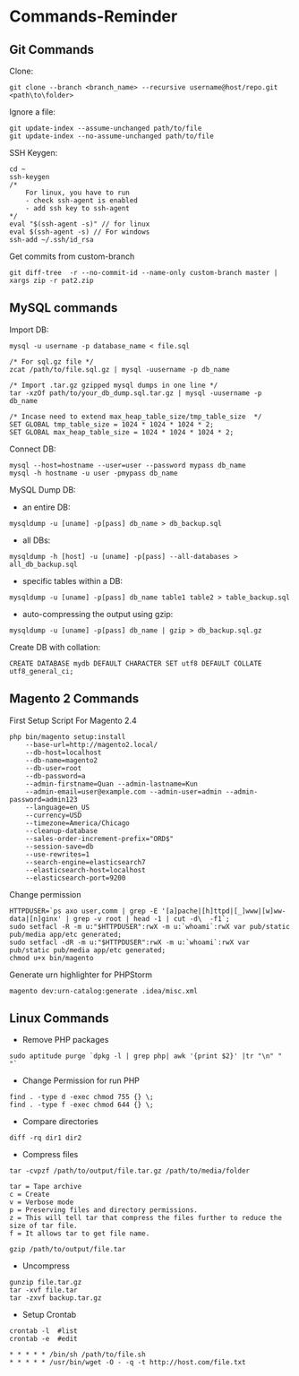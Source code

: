 # Commands-Reminder

## Git Commands

Clone:
```
git clone --branch <branch_name> --recursive username@host/repo.git <path\to\folder>
```

Ignore a file:
```
git update-index --assume-unchanged path/to/file
git update-index --no-assume-unchanged path/to/file
```

SSH Keygen:
```
cd ~
ssh-keygen
/* 
	For linux, you have to run 
	- check ssh-agent is enabled
	- add ssh key to ssh-agent
*/
eval "$(ssh-agent -s)" // for linux
eval $(ssh-agent -s) // For windows
ssh-add ~/.ssh/id_rsa
```

Get commits from custom-branch 
```
git diff-tree  -r --no-commit-id --name-only custom-branch master | xargs zip -r pat2.zip
```

## MySQL commands

Import DB:
```
mysql -u username -p database_name < file.sql

/* For sql.gz file */
zcat /path/to/file.sql.gz | mysql -uusername -p db_name

/* Import .tar.gz gzipped mysql dumps in one line */
tar -xzOf path/to/your_db_dump.sql.tar.gz | mysql -uusername -p db_name

/* Incase need to extend max_heap_table_size/tmp_table_size  */
SET GLOBAL tmp_table_size = 1024 * 1024 * 1024 * 2;
SET GLOBAL max_heap_table_size = 1024 * 1024 * 1024 * 2;
```

Connect DB:
```
mysql --host=hostname --user=user --password mypass db_name
mysql -h hostname -u user -pmypass db_name
```

MySQL Dump DB:

- an entire DB: 
```
mysqldump -u [uname] -p[pass] db_name > db_backup.sql
```
- all DBs: 
```
mysqldump -h [host] -u [uname] -p[pass] --all-databases > all_db_backup.sql
```
- specific tables within a DB: 
```
mysqldump -u [uname] -p[pass] db_name table1 table2 > table_backup.sql
```
- auto-compressing the output using gzip: 
```
mysqldump -u [uname] -p[pass] db_name | gzip > db_backup.sql.gz
```

Create DB with collation:
```
CREATE DATABASE mydb DEFAULT CHARACTER SET utf8 DEFAULT COLLATE utf8_general_ci;
```

## Magento 2 Commands

First Setup Script For Magento 2.4
```
php bin/magento setup:install 
	--base-url=http://magento2.local/ 
	--db-host=localhost 
	--db-name=magento2 
	--db-user=root 
	--db-password=a 
	--admin-firstname=Quan --admin-lastname=Kun 
	--admin-email=user@example.com --admin-user=admin --admin-password=admin123 
	--language=en_US 
	--currency=USD 
	--timezone=America/Chicago 
	--cleanup-database 
	--sales-order-increment-prefix="ORD$" 
	--session-save=db 
	--use-rewrites=1
	--search-engine=elasticsearch7 
	--elasticsearch-host=localhost 
	--elasticsearch-port=9200
```

Change permission
```
HTTPDUSER=`ps axo user,comm | grep -E '[a]pache|[h]ttpd|[_]www|[w]ww-data|[n]ginx' | grep -v root | head -1 | cut -d\  -f1`;
sudo setfacl -R -m u:"$HTTPDUSER":rwX -m u:`whoami`:rwX var pub/static pub/media app/etc generated;
sudo setfacl -dR -m u:"$HTTPDUSER":rwX -m u:`whoami`:rwX var pub/static pub/media app/etc generated;
chmod u+x bin/magento
```

Generate urn highlighter for PHPStorm

```
magento dev:urn-catalog:generate .idea/misc.xml
```

## Linux Commands

- Remove PHP packages
```
sudo aptitude purge `dpkg -l | grep php| awk '{print $2}' |tr "\n" " "`
```

- Change Permission for run PHP
```
find . -type d -exec chmod 755 {} \;
find . -type f -exec chmod 644 {} \;
```

- Compare directories
```
diff -rq dir1 dir2
```

- Compress files
```
tar -cvpzf /path/to/output/file.tar.gz /path/to/media/folder

tar = Tape archive
c = Create
v = Verbose mode
p = Preserving files and directory permissions.
z = This will tell tar that compress the files further to reduce the size of tar file.
f = It allows tar to get file name.
```
```
gzip /path/to/output/file.tar
```
- Uncompress 
```
gunzip file.tar.gz
tar -xvf file.tar
tar -zxvf backup.tar.gz
```

- Setup Crontab
```
crontab -l  #list
crontab -e  #edit

* * * * * /bin/sh /path/to/file.sh
* * * * * /usr/bin/wget -O - -q -t http://host.com/file.txt
```
 
 
